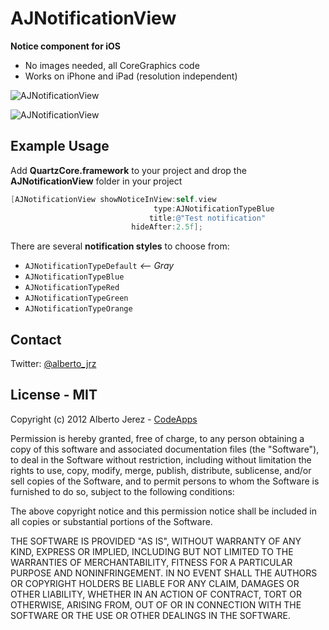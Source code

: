 # AJNotificationView

__Notice component for iOS__

- No images needed, all CoreGraphics code
- Works on iPhone and iPad (resolution independent)

![AJNotificationView](https://github.com/ajerez/AJNotificationView/blob/master/screenshot.png)

![AJNotificationView](https://github.com/ajerez/AJNotificationView/blob/master/screenshot2.png)


## Example Usage

Add __QuartzCore.framework__ to your project and drop the __AJNotificationView__ folder in your project



``` objective-c
[AJNotificationView showNoticeInView:self.view
                                type:AJNotificationTypeBlue
                               title:@"Test notification"
                           hideAfter:2.5f];
```

There are several __notification styles__ to choose from:

* `AJNotificationTypeDefault` _<-- Gray_
* `AJNotificationTypeBlue`
* `AJNotificationTypeRed`
* `AJNotificationTypeGreen`
* `AJNotificationTypeOrange`

## Contact
Twitter: [@alberto_jrz](https://twitter.com/alberto_jrz)

## License - MIT


Copyright (c) 2012 Alberto Jerez - [CodeApps](http://www.codeapps.es/)

Permission is hereby granted, free of charge, to any person obtaining a copy of this software and associated documentation files (the "Software"), to deal in the Software without restriction, including without limitation the rights to use, copy, modify, merge, publish, distribute, sublicense, and/or sell copies of the Software, and to permit persons to whom the Software is furnished to do so, subject to the following conditions:

The above copyright notice and this permission notice shall be included in all copies or substantial portions of the Software.

THE SOFTWARE IS PROVIDED "AS IS", WITHOUT WARRANTY OF ANY KIND, EXPRESS OR IMPLIED, INCLUDING BUT NOT LIMITED TO THE WARRANTIES OF MERCHANTABILITY, FITNESS FOR A PARTICULAR PURPOSE AND NONINFRINGEMENT. IN NO EVENT SHALL THE AUTHORS OR COPYRIGHT HOLDERS BE LIABLE FOR ANY CLAIM, DAMAGES OR OTHER LIABILITY, WHETHER IN AN ACTION OF CONTRACT, TORT OR OTHERWISE, ARISING FROM, OUT OF OR IN CONNECTION WITH THE SOFTWARE OR THE USE OR OTHER DEALINGS IN THE SOFTWARE.
